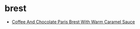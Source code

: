 # brest

 * [Coffee And Chocolate Paris Brest With Warm Caramel Sauce](index/c/coffee-and-chocolate-paris-brest-with-warm-caramel-sauce-1866.json)
